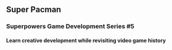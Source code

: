 ## Super Pacman
### Superpowers Game Development Series #5
#### Learn creative development while revisiting video game history